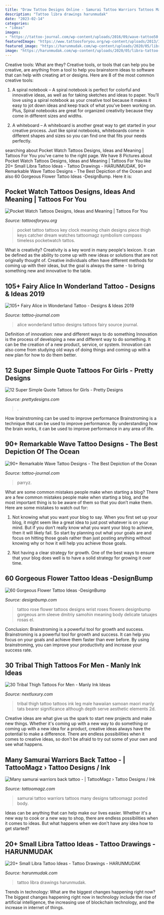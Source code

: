 ```yaml
---
title: "Draw Tattoo Designs Online - Samurai Tattoo Warriors Tattoos Many Designs Tattoomagz Posted Body"
description: "Tattoo libra drawings harunmudak"
date: "2023-02-14"
categories:
- "ideas"
images:
- "https://tattoo-journal.com/wp-content/uploads/2016/09/wave-tattoo50.jpg"
featuredImage: "https://www.tattoosforyou.org/wp-content/uploads/2013/11/Pocket-Watch-Tattoo-Pictures.jpg"
featured_image: "https://harunmudak.com/wp-content/uploads/2020/05/libra-tattoo-ideas-18.jpg"
image: "https://harunmudak.com/wp-content/uploads/2020/05/libra-tattoo-ideas-18.jpg"
---
```



Creative tools: What are they?
Creative tools, or tools that can help you be creative, are anything from a tool to help you brainstorm ideas to software that can help with creating art or designs. Here are 8 of the most common creative tools:
1. A spiral notebook – A spiral notebook is perfect for colorful and innovative ideas, as well as for taking sketches and ideas to paper. You’ll love using a spiral notebook as your creative tool because it makes it easy to jot down ideas and keep track of what you’ve been working on. Plus, Spiral notebooks are great for organized creativity because they come in different sizes and widths.

2. A whiteboard – A whiteboard is another great way to get started in your creative process. Just like spiral notebooks, whiteboards come in different shapes and sizes so you can find one that fits your needs perfectly.

	

		
searching about Pocket Watch Tattoos Designs, Ideas and Meaning | Tattoos For You you've came to the right page. We have 8 Pictures about Pocket Watch Tattoos Designs, Ideas and Meaning | Tattoos For You like 20+ Small Libra Tattoo Ideas - Tattoo Drawings - HARUNMUDAK, 90+ Remarkable Wave Tattoo Designs - The Best Depiction of the Ocean and also 60 Gorgeous Flower Tattoo Ideas -DesignBump. Here it is:
		
    
## Pocket Watch Tattoos Designs, Ideas And Meaning | Tattoos For You

<img loading=lazy src="https://www.tattoosforyou.org/wp-content/uploads/2013/11/Pocket-Watch-Tattoo-Pictures.jpg" onerror="this.onerror=null;this.src='https://tse1.mm.bing.net/th?id=OIP.aSfjB1dKF1I9YxHxrn-kTQHaKr&amp;pid=15.1';" alt="Pocket Watch Tattoos Designs, Ideas and Meaning | Tattoos For You">

_Source: tattoosforyou.org_

>pocket tattoo tattoos key clock meaning chain designs piece thigh keys catcher dream watches tattoomagz symbolism compass timeless pocketwatch tattos. 

	

What is creativity?
Creativity is a key word in many people's lexicon. It can be defined as the ability to come up with new ideas or solutions that are not originally thought of. Creative individuals often have different methods for coming up with their ideas, but the goal is always the same - to bring something new and innovative to the table.

    
## 105+ Fairy Alice In Wonderland Tattoo - Designs &amp; Ideas 2019

<img loading=lazy src="https://tattoo-journal.com/wp-content/uploads/2015/08/Alice-in-Wonderland-Tattoo_-47.jpg" onerror="this.onerror=null;this.src='https://tse3.mm.bing.net/th?id=OIP.7TTA5As2GJCGBeWnIDLaHQHaHa&amp;pid=15.1';" alt="105+ Fairy Alice in Wonderland Tattoo - Designs &amp; Ideas 2019">

_Source: tattoo-journal.com_

>alice wonderland tattoo designs tattoos fairy source journal. 

	

Definition of innovation: new and different ways to do something
Innovation is the process of developing a new and different way to do something. It can be the creation of a new product, service, or system. Innovation can also come from studying old ways of doing things and coming up with a new plan for how to do them better.

    
## 12 Super Simple Quote Tattoos For Girls - Pretty Designs

<img loading=lazy src="https://www.prettydesigns.com/wp-content/uploads/2014/10/Art-Quote-Tattoo.jpg" onerror="this.onerror=null;this.src='https://tse2.mm.bing.net/th?id=OIP.UzdCuAvQMmb1NXxI8GE6VgHaKL&amp;pid=15.1';" alt="12 Super Simple Quote Tattoos for Girls - Pretty Designs">

_Source: prettydesigns.com_

>. 

	

How brainstroming can be used to improve performance
Brainstroming is a technique that can be used to improve performance. By understanding how the brain works, it can be used to improve performance in any area of life.

    
## 90+ Remarkable Wave Tattoo Designs - The Best Depiction Of The Ocean

<img loading=lazy src="https://tattoo-journal.com/wp-content/uploads/2016/09/wave-tattoo50.jpg" onerror="this.onerror=null;this.src='https://tse2.mm.bing.net/th?id=OIP.5_nLHWgg630_b-pUzxN2uQHaI-&amp;pid=15.1';" alt="90+ Remarkable Wave Tattoo Designs - The Best Depiction of the Ocean">

_Source: tattoo-journal.com_

>parryz. 

	

What are some common mistakes people make when starting a blog?
There are a few common mistakes people make when starting a blog, and the most important thing is to be aware of them so that you don’t make them. Here are some mistakes to watch out for:
1. Not knowing what you want your blog to say. When you first set up your blog, it might seem like a great idea to just post whatever is on your mind. But if you don’t really know what you want your blog to achieve, then it will likely fail. So start by planning out what your goals are and focus on hitting those goals rather than just posting anything without knowing why or how it will help you achieve those goals.

2. Not having a clear strategy for growth. One of the best ways to ensure that your blog does well is to have a solid strategy for growing it over time.

    
## 60 Gorgeous Flower Tattoo Ideas -DesignBump

<img loading=lazy src="http://cdn.designbump.com/wp-content/uploads/2015/12/Beautiful-Flower-Tattoo-Designs-For-Women-39.jpg" onerror="this.onerror=null;this.src='https://tse4.mm.bing.net/th?id=OIP.8x6Y-k_EJzWE8HY84l-_MAHaN4&amp;pid=15.1';" alt="60 Gorgeous Flower Tattoo Ideas -DesignBump">

_Source: designbump.com_

>tattoo rose flower tattoos designs wrist roses flowers designbump gorgeous arm sleeve dmitriy samohin meaning body delicate tatuajes rosas el. 

	

Conclusion: Brainstroming is a powerful tool for growth and success.
Brainstroming is a powerful tool for growth and success. It can help you focus on your goals and achieve them faster than ever before. By using brainstroming, you can improve your productivity and increase your success rate.

    
## 30 Tribal Thigh Tattoos For Men - Manly Ink Ideas

<img loading=lazy src="http://nextluxury.com/wp-content/uploads/masculine-hawaiian-male-sleeve-tribal-thigh-tattoo.jpg" onerror="this.onerror=null;this.src='https://tse1.mm.bing.net/th?id=OIP.AGASnVwrjFiSYjecDT9htAHaJ4&amp;pid=15.1';" alt="30 Tribal Thigh Tattoos For Men - Manly Ink Ideas">

_Source: nextluxury.com_

>tribal thigh tattoo tattoos ink leg male hawaiian samoan maori manly tats bearer significance although depth serve aesthetic elements 2d. 

	

Creative ideas are what give us the spark to start new projects and make new things. Whether it's coming up with a new way to do something or coming up with a new idea for a product, creative ideas always have the potential to make a difference. There are endless possibilities when it comes to creative ideas, so don't be afraid to try out some of your own and see what happens.

    
## Many Samurai Warriors Back Tattoo - | TattooMagz › Tattoo Designs / Ink

<img loading=lazy src="https://tattoomagz.com/wp-content/uploads/Many-samurai-warriors-back-tattoo.jpg" onerror="this.onerror=null;this.src='https://tse2.mm.bing.net/th?id=OIP.bVYRUFSuYbasUhPJz1fwIwHaJ4&amp;pid=15.1';" alt="Many samurai warriors back tattoo - | TattooMagz › Tattoo Designs / Ink">

_Source: tattoomagz.com_

>samurai tattoo warriors tattoos many designs tattoomagz posted body. 

	

Ideas can be anything that can help make our lives easier. Whether it's a new way to cook or a new way to shop, there are endless possibilities when it comes to ideas. But what happens when we don't have any idea how to get started? 

    
## 20+ Small Libra Tattoo Ideas - Tattoo Drawings - HARUNMUDAK

<img loading=lazy src="https://harunmudak.com/wp-content/uploads/2020/05/libra-tattoo-ideas-18.jpg" onerror="this.onerror=null;this.src='https://tse2.mm.bing.net/th?id=OIP.BOX1ggm2WfYwdRW2w4yhJAHaK1&amp;pid=15.1';" alt="20+ Small Libra Tattoo Ideas - Tattoo Drawings - HARUNMUDAK">

_Source: harunmudak.com_

>tattoo libra drawings harunmudak. 

	

Trends in technology: What are the biggest changes happening right now?
The biggest changes happening right now in technology include the rise of artificial intelligence, the increasing use of blockchain technology, and the increase in internet of things.

